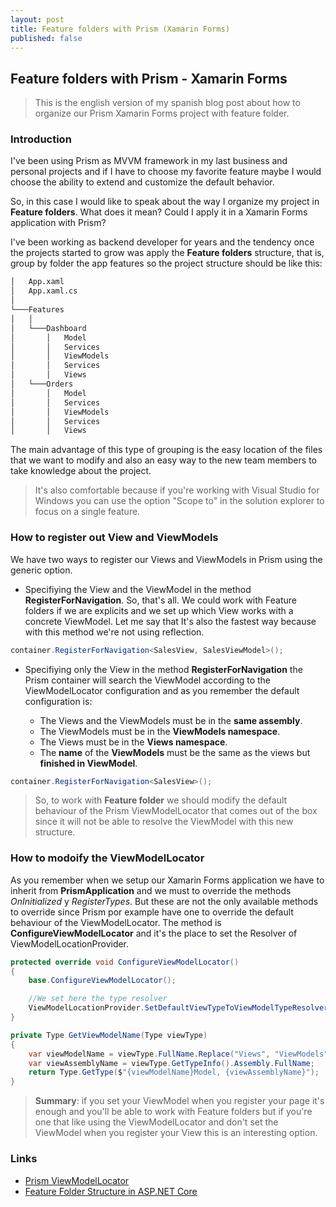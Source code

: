 ```yaml
---
layout: post
title: Feature folders with Prism (Xamarin Forms)
published: false
---
```


## Feature folders with Prism - Xamarin Forms

> This is the english version of my spanish blog post about how to organize our Prism Xamarin Forms project with feature folder.

### Introduction

I've been using Prism as MVVM framework in my last business and personal projects and if I have to choose my favorite feature maybe I would choose the ability to extend and customize the default behavior.

So, in this case I would like to speak about the way I organize my project in **Feature folders**. What does it mean? Could I apply it in a Xamarin Forms application with Prism?

I've been working as backend developer for years and the tendency once the projects started to grow was apply the **Feature folders** structure, that is, group by folder the app features so the project structure should be like this:

```bash
│   App.xaml
│   App.xaml.cs
│
└───Features
│   │
│   └───Dashboard
│       │   Model
│       │   Services
│       │   ViewModels
│       │   Services
│       │   Views
│   └───Orders
│       │   Model
│       │   Services
│       │   ViewModels
│       │   Services
│       │   Views
```

The main advantage of this type of grouping is the easy location of the files that we want to modify and also an easy way to the new team members to take knowledge about the project.

> It's also comfortable because if you're working with Visual Studio for Windows you can use the option "Scope to" in the solution explorer to focus on a single feature.

### How to register out View and ViewModels

We have two ways to register our Views and ViewModels in Prism using the generic option.

* Specifiying the View and the ViewModel in the method **RegisterForNavigation**. So, that's all. We could work with Feature folders if we are explicits and we set up which View works with a concrete ViewModel. Let me say that It's also the fastest way because with this method we're not using reflection.

```csharp
container.RegisterForNavigation<SalesView, SalesViewModel>();
```

* Specifiying only the View in the method **RegisterForNavigation** the Prism container will search the ViewModel according to the ViewModelLocator configuration and as you remember the default configuration is:

  * The Views and the ViewModels must be in the **same assembly**.
  * The ViewModels must be in the **ViewModels namespace**.
  * The Views must be in the **Views namespace**.
  * The **name** of the **ViewModels** must be the same as the views but **finished in ViewModel**.

```csharp
container.RegisterForNavigation<SalesView>();
```

> So, to work with **Feature folder** we should modify the default behaviour of the Prism ViewModelLocator that comes out of the box since it will not be able to resolve the ViewModel with this new structure.

### How to modoify the ViewModelLocator

As you remember when we setup our Xamarin Forms application we have to inherit from **PrismApplication** and we must to override the methods *OnInitialized* y *RegisterTypes*. But these are not the only available methods to override since Prism por example have one to override the default behaviour of the ViewModelLocator. The method is **ConfigureViewModelLocator** and it's the place to set the Resolver of ViewModelLocationProvider.

```csharp
protected override void ConfigureViewModelLocator()
{
    base.ConfigureViewModelLocator();

    //We set here the type resolver
    ViewModelLocationProvider.SetDefaultViewTypeToViewModelTypeResolver(GetViewModelName);
}

private Type GetViewModelName(Type viewType)
{
    var viewModelName = viewType.FullName.Replace("Views", "ViewModels");
    var viewAssemblyName = viewType.GetTypeInfo().Assembly.FullName;
    return Type.GetType($"{viewModelName}Model, {viewAssemblyName}");
}
```

> **Summary**: if you set your ViewModel when you register your page it's enough and you'll be able to work with Feature folders but if you're one that like using the ViewModelLocator and don't set the ViewModel when you register your View this is an interesting option.

### Links

* [Prism ViewModelLocator](https://prismlibrary.github.io/docs/viewmodel-locator.html)
* [Feature Folder Structure in ASP.NET Core](https://scottsauber.com/2016/04/25/feature-folder-structure-in-asp-net-core/)